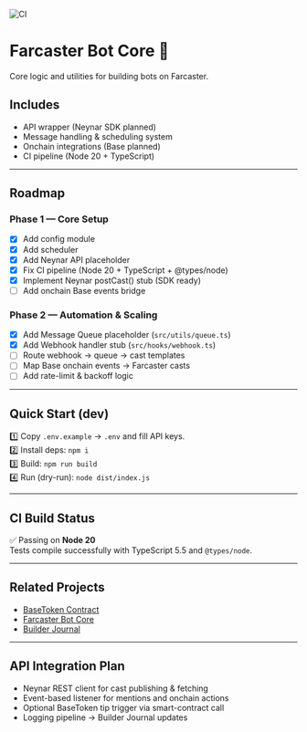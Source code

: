 ![CI](https://github.com/Igorehadem/farcaster-bot-core/actions/workflows/ci.yml/badge.svg)

# Farcaster Bot Core 🤖

Core logic and utilities for building bots on Farcaster.

## Includes
- API wrapper (Neynar SDK planned)
- Message handling & scheduling system
- Onchain integrations (Base planned)
- CI pipeline (Node 20 + TypeScript)

---

## Roadmap
### Phase 1 — Core Setup
- [x] Add config module  
- [x] Add scheduler  
- [x] Add Neynar API placeholder  
- [x] Fix CI pipeline (Node 20 + TypeScript + @types/node)  
- [x] Implement Neynar postCast() stub (SDK ready) 
- [ ] Add onchain Base events bridge  

### Phase 2 — Automation & Scaling
- [x] Add Message Queue placeholder (`src/utils/queue.ts`)  
- [x] Add Webhook handler stub (`src/hooks/webhook.ts`)  
- [ ] Route webhook → queue → cast templates  
- [ ] Map Base onchain events → Farcaster casts  
- [ ] Add rate-limit & backoff logic  

---

## Quick Start (dev)
1️⃣ Copy `.env.example` → `.env` and fill API keys.  
2️⃣ Install deps: `npm i`  
3️⃣ Build: `npm run build`  
4️⃣ Run (dry-run): `node dist/index.js`

---

## CI Build Status
✅ Passing on **Node 20**  
Tests compile successfully with TypeScript 5.5 and `@types/node`.  

---

## Related Projects
- [BaseToken Contract](https://github.com/Igorehadem/base-token-contract)  
- [Farcaster Bot Core](https://github.com/Igorehadem/farcaster-bot-core)  
- [Builder Journal](https://github.com/Igorehadem/builder-journal)

---

## API Integration Plan
- Neynar REST client for cast publishing & fetching  
- Event-based listener for mentions and onchain actions  
- Optional BaseToken tip trigger via smart-contract call  
- Logging pipeline → Builder Journal updates  
